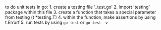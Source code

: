 to do unit tests in go:
    1. create a testing file '<filename>_test.go'
    2. import 'testing' package within this file
    3. create a function that takes a special parameter from testing (t *testing.T)
    4. within the function, make assertions by using t.Errorf
    5. run tests by using `go test` or `go test -v`